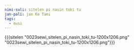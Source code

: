 ```yaml
---
nimi-suli: sitelen pi nasin toki tu
jan-pali: jan Ke Tami
tags:
  - musi
---
```

{{{sitelen "0023sewi_sitelen_pi_nasin_toki_tu-1200x1206.png" "0023sewi_sitelen_pi_nasin_toki_tu-1200x1206.png"}}}
